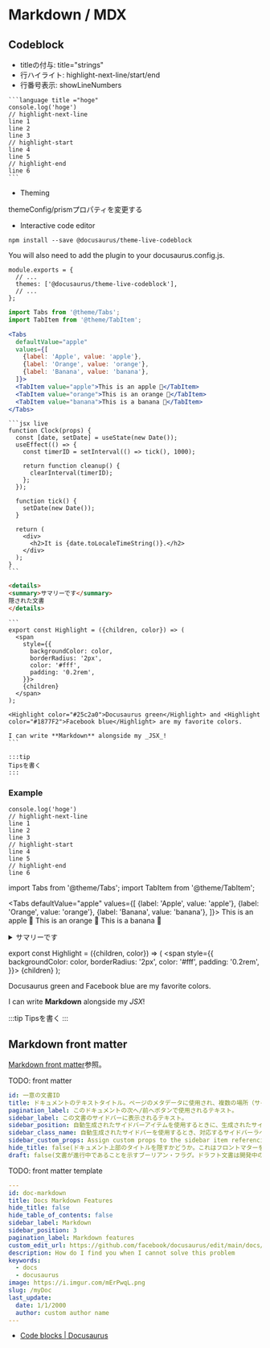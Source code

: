 # Markdown / MDX

## Codeblock

- titleの付与: title="strings"
- 行ハイライト: highlight-next-line/start/end
- 行番号表示: showLineNumbers

````
```language title ="hoge"
console.log('hoge')
// highlight-next-line
line 1
line 2
line 3
// highlight-start
line 4
line 5
// highlight-end
line 6
```
````

- Theming

themeConfig/prismプロパティを変更する

- Interactive code editor

```shell
npm install --save @docusaurus/theme-live-codeblock
```

You will also need to add the plugin to your docusaurus.config.js.

```
module.exports = {
  // ...
  themes: ['@docusaurus/theme-live-codeblock'],
  // ...
};
```

````jsx title="Tabs"
import Tabs from '@theme/Tabs';
import TabItem from '@theme/TabItem';

<Tabs
  defaultValue="apple"
  values={[
    {label: 'Apple', value: 'apple'},
    {label: 'Orange', value: 'orange'},
    {label: 'Banana', value: 'banana'},
  ]}>
  <TabItem value="apple">This is an apple 🍎</TabItem>
  <TabItem value="orange">This is an orange 🍊</TabItem>
  <TabItem value="banana">This is a banana 🍌</TabItem>
</Tabs>
````

````
```jsx live
function Clock(props) {
  const [date, setDate] = useState(new Date());
  useEffect(() => {
    const timerID = setInterval(() => tick(), 1000);

    return function cleanup() {
      clearInterval(timerID);
    };
  });

  function tick() {
    setDate(new Date());
  }

  return (
    <div>
      <h2>It is {date.toLocaleTimeString()}.</h2>
    </div>
  );
}
```
````

``` markdown
<details>
<summary>サマリーです</summary>
隠された文書
</details>
```

````
```
export const Highlight = ({children, color}) => (
  <span
    style={{
      backgroundColor: color,
      borderRadius: '2px',
      color: '#fff',
      padding: '0.2rem',
    }}>
    {children}
  </span>
);

<Highlight color="#25c2a0">Docusaurus green</Highlight> and <Highlight color="#1877F2">Facebook blue</Highlight> are my favorite colors.

I can write **Markdown** alongside my _JSX_!
```
````

``` title="Admonitions. 他にnote, info, caution, dangerがある"
:::tip
Tipsを書く
:::
```

### Example

```language title ="hoge"
console.log('hoge')
// highlight-next-line
line 1
line 2
line 3
// highlight-start
line 4
line 5
// highlight-end
line 6
```

import Tabs from '@theme/Tabs';
import TabItem from '@theme/TabItem';

<Tabs
  defaultValue="apple"
  values={[
    {label: 'Apple', value: 'apple'},
    {label: 'Orange', value: 'orange'},
    {label: 'Banana', value: 'banana'},
  ]}>
  <TabItem value="apple">This is an apple 🍎</TabItem>
  <TabItem value="orange">This is an orange 🍊</TabItem>
  <TabItem value="banana">This is a banana 🍌</TabItem>
</Tabs>

<details>
<summary>サマリーです</summary>
隠された文書
</details>

export const Highlight = ({children, color}) => (
  <span
    style={{
      backgroundColor: color,
      borderRadius: '2px',
      color: '#fff',
      padding: '0.2rem',
    }}>
    {children}
  </span>
);

<Highlight color="#25c2a0">Docusaurus green</Highlight> and <Highlight color="#1877F2">Facebook blue</Highlight> are my favorite colors.

I can write **Markdown** alongside my _JSX_!

:::tip
Tipsを書く
:::

## Markdown front matter

[Markdown front matter](https://docusaurus.io/docs/api/plugins/@docusaurus/plugin-content-docs#markdown-front-matter)参照。

TODO: front matter

```yaml
id: 一意の文書ID
title: ドキュメントのテキストタイトル。ページのメタデータに使用され、複数の場所（サイドバー、次へ/前へボタン...）でフォールバック値として使用されます。Markdownタイトルが含まれていない場合、ドキュメントの先頭に自動的に追加されます。
pagination_label: このドキュメントの次へ/前へボタンで使用されるテキスト。
sidebar_label: この文書のサイドバーに表示されるテキスト。
sidebar_position: 自動生成されたサイドバーアイテムを使用するときに、生成されたサイドバースライス内のdocの位置を制御します。
sidebar_class_name: 自動生成されたサイドバーを使用するとき、対応するサイドバーラベルに特別なクラス名を与えます。
sidebar_custom_props: Assign custom props to the sidebar item referencing this doc
hide_title: false(ドキュメント上部のタイトルを隠すかどうか。これはフロントマターを通して宣言されたタイトルを隠すだけで、ドキュメントのトップにあるMarkdownタイトルには影響しません。)
draft: false(文書が進行中であることを示すブーリアン・フラグ。ドラフト文書は開発中のみ表示されます。)
```

TODO: front matter template

```yaml Template
---
id: doc-markdown
title: Docs Markdown Features
hide_title: false
hide_table_of_contents: false
sidebar_label: Markdown
sidebar_position: 3
pagination_label: Markdown features
custom_edit_url: https://github.com/facebook/docusaurus/edit/main/docs/api-doc-markdown.md
description: How do I find you when I cannot solve this problem
keywords:
  - docs
  - docusaurus
image: https://i.imgur.com/mErPwqL.png
slug: /myDoc
last_update:
  date: 1/1/2000
  author: custom author name
---
```


- [Code blocks | Docusaurus](https://docusaurus.io/docs/markdown-features/code-blocks)
